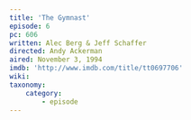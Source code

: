 ```yaml
---
title: 'The Gymnast'
episode: 6
pc: 606
written: Alec Berg & Jeff Schaffer
directed: Andy Ackerman
aired: November 3, 1994
imdb: 'http://www.imdb.com/title/tt0697706'
wiki:
taxonomy:
    category:
        - episode
---
```


